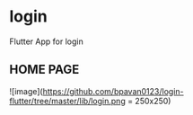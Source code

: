 # login

Flutter App for login

## HOME PAGE
![image](https://github.com/bpavan0123/login-flutter/tree/master/lib/login.png = 250x250)
